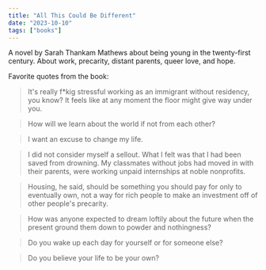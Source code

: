 ```yaml
---
title: "All This Could Be Different"
date: "2023-10-10"
tags: ["books"]
---
```


A novel by Sarah Thankam Mathews about being young in the twenty-first century. About work, precarity, distant parents, queer love, and hope.

Favorite quotes from the book:

> It's really f\*kig stressful working as an immigrant without residency, you know? It feels like at any moment the floor might give way under you.

> How will we learn about the world if not from each other?

> I want an excuse to change my life.

> I did not consider myself a sellout. What I felt was that I had been saved from drowning. My classmates without jobs had moved in with their parents, were working unpaid internships at noble nonprofits.

> Housing, he said, should be something you should pay for only to eventually own, not a way for rich people to make an investment off of other people's precarity.

> How was anyone expected to dream loftily about the future when the present ground them down to powder and nothingness?

> Do you wake up each day for yourself or for someone else?

> Do you believe your life to be your own?
